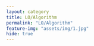 ```yaml
---
layout: category
title: LO/Algorithm
permalink: "LO/Algorithm"
feature-img: "assets/img/1.jpg"
hide: true
---
```

